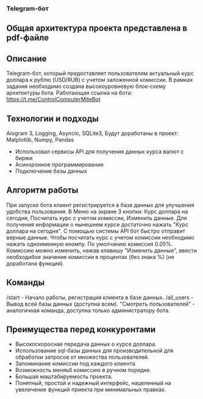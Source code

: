### Telegram-бот
## Общая архитектура проекта представлена в pdf-файле
## Описание
Telegram-бот, который предоставляет пользователям актуальный курс доллара к рублю (USD/RUB) с учетом заложенной комиссии. 
В рамках задания необходимо создана высокоуровневую блок-схему архитектуры бота.
Работающая ссылка на бота: https://t.me/ControlComputerMiteBot
## Технологии и подходы
Aiogram 3, Logging, Asyncio, SQLite3,
Будут доработаны в проект: Matplotlib, Numpy, Pandas
* Использовал сервисы API для получения данных курса валют с биржи
* Асинхронное программирование
* Подключение базы данных
## Алгоритм работы
При запуске бота клиент регистрируется в базе данных для улучшения удобства пользования.
В Меню на экране 3 кнопки: Курс доллара на сегодня, Посчитать курс с учетом комиссии, Изменить данные.
Для получения информации о нынешнем курсе достаточно нажать "Курс доллара на сегодня". С помощью системы API бот быстро отправит верные данные.
Чтобы посчитать курс с учетом комиссии необходимо нажать одноименную кномпу. По умолчанию комиссия 0.05%. 
Комиссию можно изменить, нажав клавишу "Изменить данные", ввести необходибое значение комиссии в процентах (без знака %) (не доработана функция).
## Команды
/start - Начало работы, регистрация клиента в базе данных.
/all_users - Вывод всей базы данных (доступна всем).
"Смотреть пользователей" - аналогичная команда, доступна только администратору бота.
## Преимущества перед конкурентами
* Высокоскоросная передача данных о курсе доллара.
* Использование sql-базы данных для производительной для обработки запросов от множества пользователей.
* Запоминание комиссии под каждого клиента.
* Возможность меняьб комиссию в ручном порядке.
* Большая маштабируемость проекта.
* Понятный, простой и надежный интерфейс, нацеленный на увеличение функций приекта при минимальных правках.

